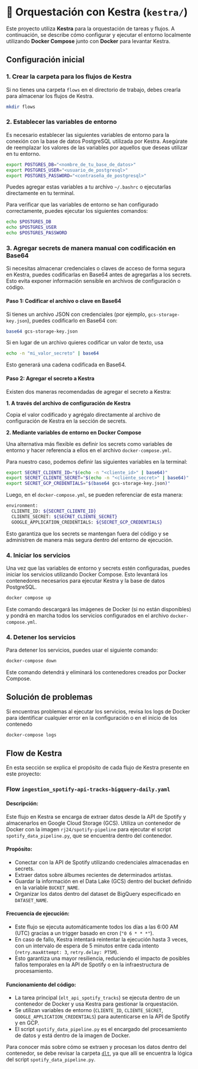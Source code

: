# 🔄 Orquestación con Kestra (`kestra/`)

Este proyecto utiliza **Kestra** para la orquestación de tareas y flujos. A continuación, se describe cómo configurar y ejecutar el entorno localmente utilizando **Docker Compose** junto con **Docker** para levantar Kestra.

## Configuración inicial

### 1. Crear la carpeta para los flujos de Kestra
Si no tienes una carpeta `flows` en el directorio de trabajo, debes crearla para almacenar los flujos de Kestra.

```bash
mkdir flows
```


### 2. Establecer las variables de entorno
Es necesario establecer las siguientes variables de entorno para la conexión con la base de datos PostgreSQL utilizada por Kestra. Asegúrate de reemplazar los valores de las variables por aquellos que deseas utilizar en tu entorno.

```bash
export POSTGRES_DB="<nombre_de_tu_base_de_datos>"
export POSTGRES_USER="<usuario_de_postgresql>"
export POSTGRES_PASSWORD="<contraseña_de_postgresql>"
```

Puedes agregar estas variables a tu archivo `~/.bashrc` o ejecutarlas directamente en tu terminal.

Para verificar que las variables de entorno se han configurado correctamente, puedes ejecutar los siguientes comandos:

```bash
echo $POSTGRES_DB
echo $POSTGRES_USER
echo $POSTGRES_PASSWORD
```

### 3. Agregar secrets de manera manual con codificación en Base64
Si necesitas almacenar credenciales o claves de acceso de forma segura en Kestra, puedes codificarlas en Base64 antes de agregarlas a los secrets. Esto evita exponer información sensible en archivos de configuración o código.

#### **Paso 1: Codificar el archivo o clave en Base64**
Si tienes un archivo JSON con credenciales (por ejemplo, `gcs-storage-key.json`), puedes codificarlo en Base64 con:

```bash
base64 gcs-storage-key.json
```

Si en lugar de un archivo quieres codificar un valor de texto, usa
```bash
echo -n "mi_valor_secreto" | base64
```
Esto generará una cadena codificada en Base64.

#### **Paso 2: Agregar el secreto a Kestra**
Existen dos maneras recomendadas de agregar el secreto a Kestra:

**1. A través del archivo de configuración de Kestra**

Copia el valor codificado y agrégalo directamente al archivo de configuración de Kestra en la sección de secrets.

**2. Mediante variables de entorno en Docker Compose**

Una alternativa más flexible es definir los secrets como variables de entorno y hacer referencia a ellos en el archivo `docker-compose.yml`.

Para nuestro caso, podemos definir las siguientes variables en la terminal:

```bash
export SECRET_CLIENTE_ID="$(echo -n "<cliente_id>" | base64)"
export SECRET_CLIENTE_SECRET="$(echo -n "<cliente_secret>" | base64)"
export SECRET_GCP_CREDENTIALS="$(base64 gcs-storage-key.json)"  
```

Luego, en el `docker-compose.yml`, se pueden referenciar de esta manera:

```bash
environment:
  CLIENTE_ID: ${SECRET_CLIENTE_ID}  
  CLIENTE_SECRET: ${SECRET_CLIENTE_SECRET} 
  GOOGLE_APPLICATION_CREDENTIALS: ${SECRET_GCP_CREDENTIALS}
```

Esto garantiza que los secrets se mantengan fuera del código y se administren de manera más segura dentro del entorno de ejecución.

### 4. Iniciar los servicios
Una vez que las variables de entorno y secrets estén configuradas, puedes iniciar los servicios utilizando Docker Compose. Esto levantará los contenedores necesarios para ejecutar Kestra y la base de datos PostgreSQL.

```bash
docker compose up
```

Este comando descargará las imágenes de Docker (si no están disponibles) y pondrá en marcha todos los servicios configurados en el archivo `docker-compose.yml`.


### 4. Detener los servicios
Para detener los servicios, puedes usar el siguiente comando:

```bash
docker-compose down
```

Este comando detendrá y eliminará los contenedores creados por Docker Compose.


## Solución de problemas
Si encuentras problemas al ejecutar los servicios, revisa los logs de Docker para identificar cualquier error en la configuración o en el inicio de los contenedo

```bash
docker-compose logs
```

## Flow de Kestra

En esta sección se explica el propósito de cada flujo de Kestra presente en este proyecto:

### Flow `ingestion_spotify-api-tracks-bigquery-daily.yaml`

#### **Descripción:**
Este flujo en Kestra se encarga de extraer datos desde la API de Spotify y almacenarlos en Google Cloud Storage (GCS). Utiliza un contenedor de Docker con la imagen `rj24/spotify-pipeline` para ejecutar el script `spotify_data_pipeline.py`, que se encuentra dentro del contenedor.

#### **Propósito:**
- Conectar con la API de Spotify utilizando credenciales almacenadas en secrets.
- Extraer datos sobre álbumes recientes de determinados artistas.
- Guardar la información en el Data Lake (GCS) dentro del bucket definido en la variable `BUCKET_NAME`.
- Organizar los datos dentro del dataset de BigQuery especificado en `DATASET_NAME`.

#### **Frecuencia de ejecución:**
- Este flujo se ejecuta automáticamente todos los días a las 6:00 AM (UTC) gracias a un trigger basado en cron (`"0 6 * * *"`).
- En caso de fallo, Kestra intentará reintentar la ejecución hasta 3 veces, con un intervalo de espera de 5 minutos entre cada intento (`retry.maxAttempt: 3`, `retry.delay: PT5M`).
- Esto garantiza una mayor resiliencia, reduciendo el impacto de posibles fallos temporales en la API de Spotify o en la infraestructura de procesamiento.

#### **Funcionamiento del código:**
- La tarea principal (`elt_api_spotify_tracks`) se ejecuta dentro de un contenedor de Docker y usa Kestra para gestionar la orquestación.
- Se utilizan variables de entorno (`CLIENTE_ID`, `CLIENTE_SECRET`, `GOOGLE_APPLICATION_CREDENTIALS`) para autenticarse en la API de Spotify y en GCP.
- El script `spotify_data_pipeline.py` es el encargado del procesamiento de datos y está dentro de la imagen de Docker.

 Para conocer más sobre cómo se extraen y procesan los datos dentro del contenedor, se debe revisar la carpeta  [`dlt`](../dlt/), ya que allí se encuentra la lógica del script `spotify_data_pipeline.py`.


